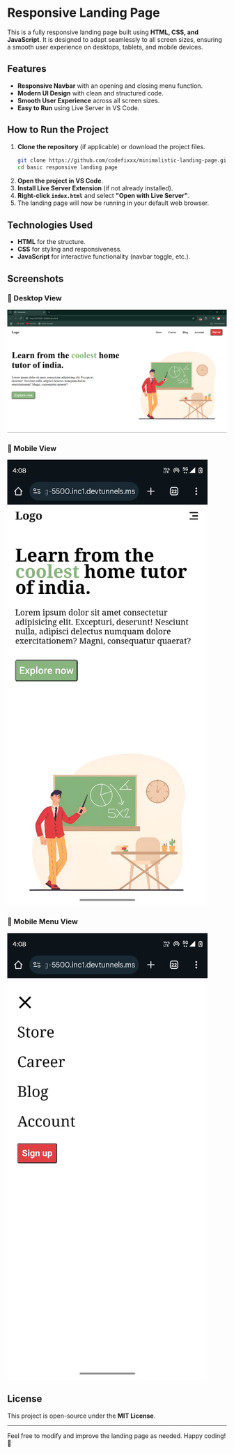 # Responsive Landing Page

This is a fully responsive landing page built using **HTML, CSS, and JavaScript**. It is designed to adapt seamlessly to all screen sizes, ensuring a smooth user experience on desktops, tablets, and mobile devices.

## Features
- **Responsive Navbar** with an opening and closing menu function.
- **Modern UI Design** with clean and structured code.
- **Smooth User Experience** across all screen sizes.
- **Easy to Run** using Live Server in VS Code.

## How to Run the Project
1. **Clone the repository** (if applicable) or download the project files.
   ```sh
   git clone https://github.com/codefixxx/minimalistic-landing-page.git
   cd basic responsive landing page
   ```
2. **Open the project in VS Code**.
3. **Install Live Server Extension** (if not already installed).
4. **Right-click `index.html`** and select **"Open with Live Server"**.
5. The landing page will now be running in your default web browser.

## Technologies Used
- **HTML** for the structure.
- **CSS** for styling and responsiveness.
- **JavaScript** for interactive functionality (navbar toggle, etc.).

## Screenshots

### 📌 Desktop View
![Desktop View](screenshots/desktopview.png)

### 📌 Mobile View
![Mobile View](screenshots/mobileview.jpg)

### 📌 Mobile Menu View
![Mobile Menu View](screenshots/mobilemenu.jpg)




## License
This project is open-source under the **MIT License**.

---
Feel free to modify and improve the landing page as needed. Happy coding! 🚀

